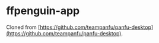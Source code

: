 # ffpenguin-app
Cloned from [https://github.com/teampanfu/panfu-desktop](https://github.com/teampanfu/panfu-desktop).